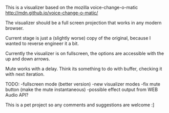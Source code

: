 This is a visualizer based on the mozilla voice-change-o-matic
http://mdn.github.io/voice-change-o-matic/

The visualizer should be a full screen projection that works in any modern browser.

Current stage is just a (slightly worse) copy of the original, because I wanted to reverse engineer it a bit.

Currently the visualizer is on fullscreen, the options are accessible with the up and down arrows.

Mute works with a delay. Think its something to do with buffer, checking it with next iteration.

TODO:
-fullscreen mode (better version)
-new visualizer modes
-fix mute button (make the mute instantaneous)
-possible effect output from WEB Audio API?

This is a pet project so any comments and suggestions are welcome :]
